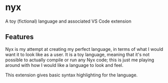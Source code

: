 # nyx

A toy (fictional) language and associated VS Code extension

## Features

Nyx is my attempt at creating my perfect language, in terms of what I would want it to look like as a user. It is a toy language,
meaning that it's not possible to actually compile or run any Nyx code; this is just me playing around with how I would like a language
to look and feel.

This extension gives basic syntax highlighting for the language.
